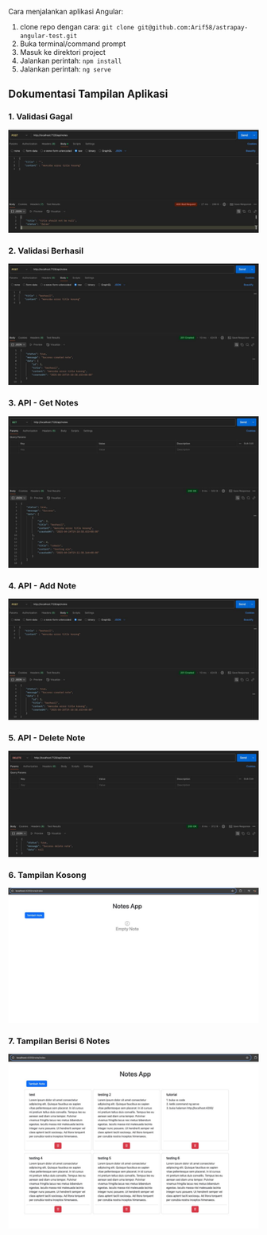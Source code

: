 Cara menjalankan aplikasi Angular:
1. clone repo dengan cara: `git clone git@github.com:Arif58/astrapay-angular-test.git`
2. Buka terminal/command prompt
3. Masuk ke direktori project
4. Jalankan perintah: `npm install`
5. Jalankan perintah: `ng serve`

## Dokumentasi Tampilan Aplikasi

### 1. Validasi Gagal
![Validasi gagal](ss-result/eksekusi-validasi.jpeg)

### 2. Validasi Berhasil
![Validasi berhasil](ss-result/eksekusi-success-validasi.jpeg)

### 3. API - Get Notes
![API Get Notes](ss-result/request-get-notes.jpeg)

### 4. API - Add Note
![API Add Note](ss-result/eksekusi-success-validasi.jpeg)

### 5. API - Delete Note
![API Delete Note](ss-result/request-delete-notes.jpeg)

### 6. Tampilan Kosong
![Tampilan kosong](ss-result/empty-notes-list.jpeg)

### 7. Tampilan Berisi 6 Notes
![Tampilan berisi 6 notes](ss-result/notes-list.jpeg)
